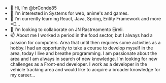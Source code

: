 - 👋 Hi, I’m @brConde85
- 👀 I’m interested in Systems for web, anime's and games.
- 🌱 I’m currently learning React, Java, Spring, Entity Framework  and more =D...
- 💞️ I’m looking to collaborate on JN Rastreamento Eireli.
- 📫 About me I worked a period in the food sector, but I always had a passion for computers. 
     Area that until then requires some activities as a hobby.I had an opportunity to take a course 
     to develop myself in the area, today I live and breathe programming. 
     I am passionate about the area and I am always in search of new knowledge.
     I'm looking for new challenges as a Front-end developer. I work as a developer in the vehicle tracking area 
     and would like to acquire a broader knowledge for my career...

<!---
brConde85/brConde85 is a ✨ special ✨ repository because its `README.md` (this file) appears on your GitHub profile.
You can click the Preview link to take a look at your changes.
--->
